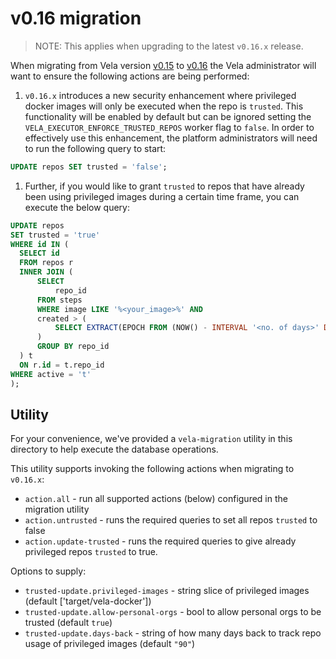 # v0.16 migration

> NOTE: This applies when upgrading to the latest `v0.16.x` release.

When migrating from Vela version [v0.15](../../releases/v0.15.md) to [v0.16](../../releases/v0.16.md) the Vela
administrator will want to ensure the following actions are being performed:

1. `v0.16.x` introduces a new security enhancement where privileged docker images will
only be executed when the repo is `trusted`. This functionality will be enabled by default but can be ignored setting the `VELA_EXECUTOR_ENFORCE_TRUSTED_REPOS` worker flag to `false`. In order to effectively use this enhancement, the platform administrators will need to run the following query to start:
  ```sql
  UPDATE repos SET trusted = 'false';
  ```
1. Further, if you would like to grant `trusted` to repos that have already been using privileged images during a certain time frame, you can execute the below query:
  ```sql
  UPDATE repos
  SET trusted = 'true'
  WHERE id IN (
    SELECT id
    FROM repos r 
    INNER JOIN (
        SELECT 
            repo_id
        FROM steps 
        WHERE image LIKE '%<your_image>%' AND 
        created > (
            SELECT EXTRACT(EPOCH FROM (NOW() - INTERVAL '<no. of days>' DAY))
        )   
        GROUP BY repo_id
    ) t 
    ON r.id = t.repo_id 
  WHERE active = 't'
  );
  ```

## Utility

For your convenience, we've provided a `vela-migration` utility in this directory to help execute the database operations.

This utility supports invoking the following actions when migrating to `v0.16.x`:

* `action.all` - run all supported actions (below) configured in the migration utility
* `action.untrusted` - runs the required queries to set all repos `trusted` to false
* `action.update-trusted` - runs the required queries to give already privileged repos `trusted` to true.

Options to supply:
* `trusted-update.privileged-images` - string slice of privileged images (default ['target/vela-docker'])
* `trusted-update.allow-personal-orgs` - bool to allow personal orgs to be trusted (default `true`)
* `trusted-update.days-back` - string of how many days back to track repo usage of privileged images (default `"90"`)
